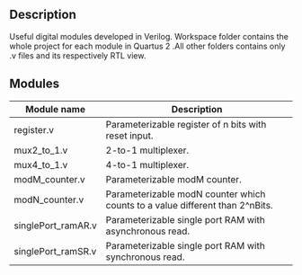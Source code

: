 ## **Description**
Useful digital modules developed in Verilog. Workspace folder contains the whole project for each module in Quartus 2 .All other folders contains only .v files and its respectively RTL view. 

## **Modules**

| Module name| Description |
| ------ | ----------- |
| register.v| Parameterizable register of n bits with reset input.|
| mux2_to_1.v| 2-to-1 multiplexer. |
| mux4_to_1.v|  4-to-1 multiplexer. |
| modM_counter.v| Parameterizable modM counter. |
| modN_counter.v| Parameterizable modN counter which counts to a value different than 2^nBits. |
| singlePort_ramAR.v| Parameterizable single port RAM with asynchronous read. |
| singlePort_ramSR.v| Parameterizable single port RAM with synchronous read. |
